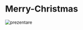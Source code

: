 # Merry-Christmas

![prezentare](https://user-images.githubusercontent.com/76398380/153771389-85e121ab-e0b2-4013-bda8-321e0517306c.png)
